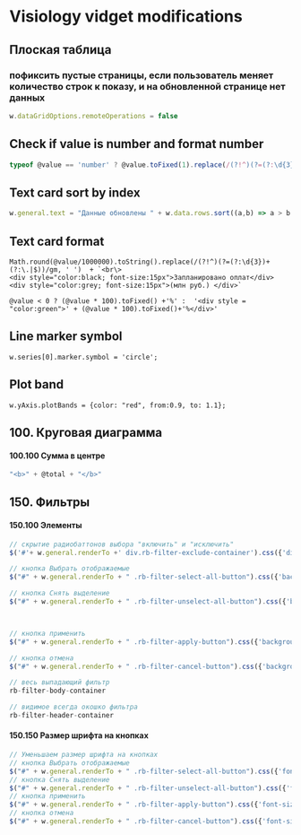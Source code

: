# Visiology vidget modifications

## Плоская таблица
### пофиксить пустые страницы, если пользователь меняет количество строк к показу, и на обновленной странице нет данных
```javascript
w.dataGridOptions.remoteOperations = false   
```

## Check if value is number and format number
```javascript
typeof @value == 'number' ? @value.toFixed(1).replace(/(?!^)(?=(?:\d{3})+(?:\.|$))/gm, ' ') : @value
```

## Text card sort by index
```javascript
w.general.text = "Данные обновлены " + w.data.rows.sort((a,b) => a > b ? -1 : 1  )[0];
```

## Text card format
```
Math.round(@value/1000000).toString().replace(/(?!^)(?=(?:\d{3})+(?:\.|$))/gm, ' ')  + `<br\>
<div style="color:black; font-size:15px">Запланировано оплат</div> 
<div style="color:grey; font-size:15px">(млн руб.) </div>`

@value < 0 ? (@value * 100).toFixed() +'%' :  '<div style = "color:green">' + (@value * 100).toFixed()+'%</div>'

```

## Line marker symbol

```
w.series[0].marker.symbol = 'circle';
```

## Plot band
```
w.yAxis.plotBands = {color: "red", from:0.9, to: 1.1};
```

## 100. Круговая диаграмма

#### 100.100	Cумма в центре

```javascript
"<b>" + @total + "</b>"
```

## 150. Фильтры

#### 150.100 Элементы

```javascript
// скрытие радиобаттонов выбора "включить" и "исключить"
$('#'+ w.general.renderTo +' div.rb-filter-exclude-container').css({'display': 'none'});

// кнопка Выбрать отображаемые
$("#" + w.general.renderTo + " .rb-filter-select-all-button").css({'background-color': 'tomato'});

// кнопка Снять выделение
$("#" + w.general.renderTo + " .rb-filter-unselect-all-button").css({'background-color': 'green'});



// кнопка применить
$("#" + w.general.renderTo + " .rb-filter-apply-button").css({'background-color': 'green'});

// кнопка отмена
$("#" + w.general.renderTo + " .rb-filter-cancel-button").css({'background-color': 'tomato'});

// весь выпадающий фильтр
rb-filter-body-container

// видимое всегда окошко фильтра
rb-filter-header-container
```

#### 150.150 Размер шрифта на кнопках

```javascript
// Уменьшаем размер шрифта на кнопках
// кнопка Выбрать отображаемые
$("#" + w.general.renderTo + " .rb-filter-select-all-button").css({'font-size': '10px'});
// кнопка Снять выделение
$("#" + w.general.renderTo + " .rb-filter-unselect-all-button").css({'font-size': '10px'});
// кнопка применить
$("#" + w.general.renderTo + " .rb-filter-apply-button").css({'font-size': '10px'});
// кнопка отмена
$("#" + w.general.renderTo + " .rb-filter-cancel-button").css({'font-size': '10px'});
```
